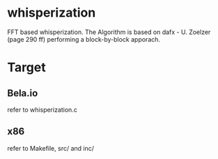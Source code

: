 # whisperization

FFT based whisperization. The Algorithm is based on dafx - U. Zoelzer (page 290 ff) performing a block-by-block apporach.

# Target
## Bela.io
refer to whisperization.c

## x86

refer to Makefile, src/ and inc/
